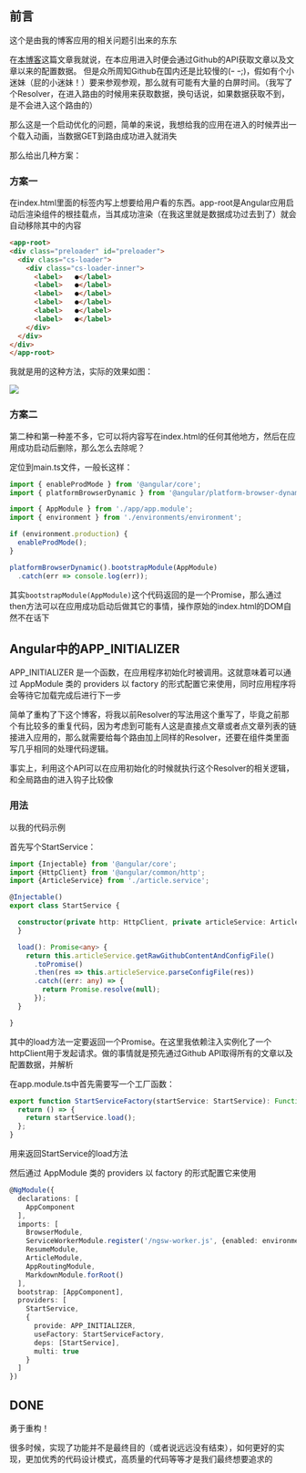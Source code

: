 ## 前言

这个是由我的博客应用的相关问题引出来的东东

在[本博客](http://liangniang.xyz/article/main)这篇文章我就说，在本应用进入时便会通过Github的API获取文章以及文章以来的配置数据。
但是众所周知Github在国内还是比较慢的(ｰ ｰ;)，假如有个小迷妹（屁的小迷妹！）要来参观参观，那么就有可能有大量的白屏时间。（我写了个Resolver，在进入路由的时候用来获取数据，换句话说，如果数据获取不到，是不会进入这个路由的）

那么这是一个启动优化的问题，简单的来说，我想给我的应用在进入的时候弄出一个载入动画，当数据GET到路由成功进入就消失

那么给出几种方案：

### 方案一

在index.html里面的<app-root></app-root>标签内写上想要给用户看的东西。app-root是Angular应用启动后渲染组件的根挂载点，当其成功渲染（在我这里就是数据成功过去到了）就会自动移除其中的内容

```html
<app-root>
<div class="preloader" id="preloader">
  <div class="cs-loader">
    <div class="cs-loader-inner">
      <label>	●</label>
      <label>	●</label>
      <label>	●</label>
      <label>	●</label>
      <label>	●</label>
      <label>	●</label>
    </div>
  </div>
</div>
</app-root>

```

我就是用的这种方法，实际的效果如图：


![](https://raw.githubusercontent.com/Lurance/X/Articles/imgs/Gif_20180514_200450.gif)


### 方案二

第二种和第一种差不多，它可以将内容写在index.html的任何其他地方，然后在应用成功启动后删除，那么怎么去除呢？

定位到main.ts文件，一般长这样：

```typescript
import { enableProdMode } from '@angular/core';
import { platformBrowserDynamic } from '@angular/platform-browser-dynamic';

import { AppModule } from './app/app.module';
import { environment } from './environments/environment';

if (environment.production) {
  enableProdMode();
}

platformBrowserDynamic().bootstrapModule(AppModule)
  .catch(err => console.log(err));
```

其实```bootstrapModule(AppModule)```这个代码返回的是一个Promise，那么通过then方法可以在应用成功启动后做其它的事情，操作原始的index.html的DOM自然不在话下


## Angular中的APP_INITIALIZER

APP_INITIALIZER 是一个函数，在应用程序初始化时被调用。这就意味着可以通过 AppModule 类的 providers 以 factory 的形式配置它来使用，同时应用程序将会等待它加载完成后进行下一步

简单了重构了下这个博客，将我以前Resolver的写法用这个重写了，毕竟之前那个有比较多的重复代码，因为考虑到可能有人这是直接点文章或者点文章列表的链接进入应用的，那么就需要给每个路由加上同样的Resolver，还要在组件类里面写几乎相同的处理代码逻辑。

事实上，利用这个API可以在应用初始化的时候就执行这个Resolver的相关逻辑，和全局路由的进入钩子比较像

### 用法

以我的代码示例

首先写个StartService：

```typescript
import {Injectable} from '@angular/core';
import {HttpClient} from '@angular/common/http';
import {ArticleService} from './article.service';

@Injectable()
export class StartService {

  constructor(private http: HttpClient, private articleService: ArticleService) {
  }

  load(): Promise<any> {
    return this.articleService.getRawGithubContentAndConfigFile()
      .toPromise()
      .then(res => this.articleService.parseConfigFile(res))
      .catch((err: any) => {
        return Promise.resolve(null);
      });
  }

}

```

其中的load方法一定要返回一个Promise。在这里我依赖注入实例化了一个httpClient用于发起请求。做的事情就是预先通过Github API取得所有的文章以及配置数据，并解析


在app.module.ts中首先需要写一个工厂函数：

```typescript
export function StartServiceFactory(startService: StartService): Function {
  return () => {
    return startService.load();
  };
}
```

用来返回StartService的load方法

然后通过 AppModule 类的 providers 以 factory 的形式配置它来使用

```typescript
@NgModule({
  declarations: [
    AppComponent
  ],
  imports: [
    BrowserModule,
    ServiceWorkerModule.register('/ngsw-worker.js', {enabled: environment.production}),
    ResumeModule,
    ArticleModule,
    AppRoutingModule,
    MarkdownModule.forRoot()
  ],
  bootstrap: [AppComponent],
  providers: [
    StartService,
    {
      provide: APP_INITIALIZER,
      useFactory: StartServiceFactory,
      deps: [StartService],
      multi: true
    }
  ]
})
```

## DONE

勇于重构！

很多时候，实现了功能并不是最终目的（或者说远远没有结束），如何更好的实现，更加优秀的代码设计模式，高质量的代码等等才是我们最终想要追求的
